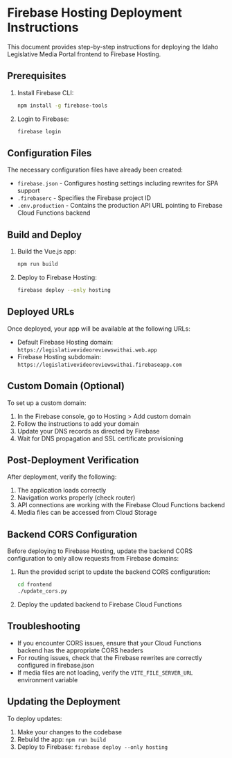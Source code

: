 # Firebase Hosting Deployment Instructions

This document provides step-by-step instructions for deploying the Idaho Legislative Media Portal frontend to Firebase Hosting.

## Prerequisites

1. Install Firebase CLI:
   ```bash
   npm install -g firebase-tools
   ```

2. Login to Firebase:
   ```bash
   firebase login
   ```

## Configuration Files

The necessary configuration files have already been created:

- `firebase.json` - Configures hosting settings including rewrites for SPA support
- `.firebaserc` - Specifies the Firebase project ID
- `.env.production` - Contains the production API URL pointing to Firebase Cloud Functions backend

## Build and Deploy

1. Build the Vue.js app:
   ```bash
   npm run build
   ```

2. Deploy to Firebase Hosting:
   ```bash
   firebase deploy --only hosting
   ```

## Deployed URLs

Once deployed, your app will be available at the following URLs:

- Default Firebase Hosting domain: `https://legislativevideoreviewswithai.web.app`
- Firebase Hosting subdomain: `https://legislativevideoreviewswithai.firebaseapp.com`

## Custom Domain (Optional)

To set up a custom domain:

1. In the Firebase console, go to Hosting > Add custom domain
2. Follow the instructions to add your domain
3. Update your DNS records as directed by Firebase
4. Wait for DNS propagation and SSL certificate provisioning

## Post-Deployment Verification

After deployment, verify the following:

1. The application loads correctly
2. Navigation works properly (check router)
3. API connections are working with the Firebase Cloud Functions backend
4. Media files can be accessed from Cloud Storage

## Backend CORS Configuration

Before deploying to Firebase Hosting, update the backend CORS configuration to only allow requests from Firebase domains:

1. Run the provided script to update the backend CORS configuration:
   ```bash
   cd frontend
   ./update_cors.py
   ```

2. Deploy the updated backend to Firebase Cloud Functions

## Troubleshooting

- If you encounter CORS issues, ensure that your Cloud Functions backend has the appropriate CORS headers
- For routing issues, check that the Firebase rewrites are correctly configured in firebase.json
- If media files are not loading, verify the `VITE_FILE_SERVER_URL` environment variable

## Updating the Deployment

To deploy updates:

1. Make your changes to the codebase
2. Rebuild the app: `npm run build`
3. Deploy to Firebase: `firebase deploy --only hosting`
